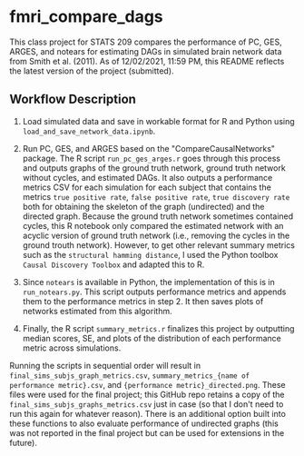 # fmri_compare_dags

This class project for STATS 209 compares the performance of PC, GES, ARGES, and notears for estimating DAGs in simulated brain network data from Smith et al. (2011). As of 12/02/2021, 11:59 PM, this README reflects the latest version of the project (submitted). 

## Workflow Description
1. Load simulated data and save in workable format for R and Python using `load_and_save_network_data.ipynb`.

2. Run PC, GES, and ARGES based on the "CompareCausalNetworks" package. The R script `run_pc_ges_arges.r` goes through this process and outputs graphs of the ground truth network, ground truth network without cycles, and estimated DAGs. It also outputs a performance metrics CSV for each simulation for each subject that contains the metrics `true positive rate`, `false positive rate`, `true discovery rate` both for obtaining the skeleton of the graph (undirected) and the directed graph. Because the ground truth network sometimes contained cycles, this R notebook only compared the estimated network with an acyclic version of ground truth network (i.e., removing the cycles in the ground trouth network). However, to get other relevant summary metrics such as the `structural hamming distance`, I used the Python toolbox `Causal Discovery Toolbox` and adapted this to R. 

3. Since `notears` is available in Python, the implementation of this is in `run_notears.py`. This script outputs performance metrics and appends them to the performance metrics in step 2. It then saves plots of networks estimated from this algorithm.

4. Finally, the R script `summary_metrics.r` finalizes this project by outputting median scores, SE, and plots of the distribution of each performance metric across simulations. 

Running the scripts in sequential order will result in `final_sims_subjs_graph_metrics.csv`, `summary_metrics_{name of performance metric}.csv`,  and `{performance metric}_directed.png`. These files were used for the final project; this GitHub repo retains a copy of the `final_sims_subjs_graphs_metrics.csv` just in case (so that I don't need to run this again for whatever reason). There is an additional option built into these functions to also evaluate performance of undirected graphs (this was not reported in the final project but can be used for extensions in the future). 